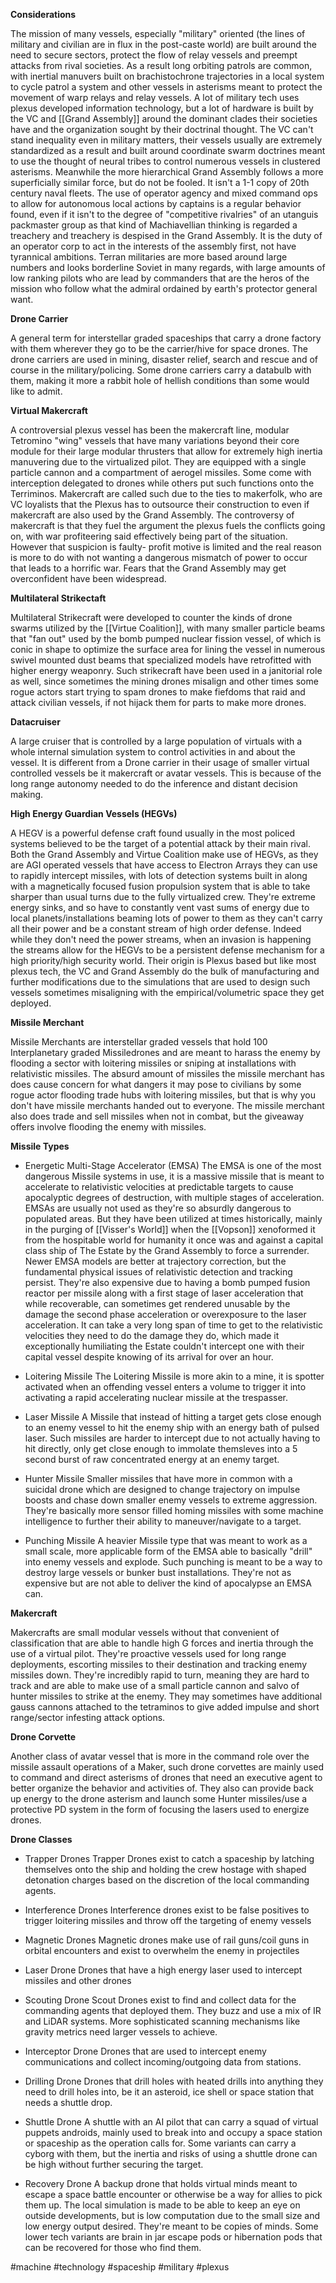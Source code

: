 
**Considerations** 

The mission of many vessels, especially "military" oriented (the lines of military and civilian are in flux in the post-caste world) are built around the need to secure sectors, protect the flow of relay vessels and preempt attacks from rival societies.  As a result long orbiting patrols are common, with inertial manuvers built on brachistochrone trajectories in a local system to cycle patrol a system and other vessels in asterisms meant to protect the movement of warp relays and relay vessels.  A lot of military tech uses plexus developed information technology,  but a lot of hardware is built by the VC and [[Grand Assembly]] around the dominant clades their societies have and the organization sought by their doctrinal thought.  The VC can't stand inequality even in military matters, their vessels usually are extremely standardized as a result and built around coordinate swarm doctrines meant to use the thought of neural tribes to control numerous vessels in clustered asterisms.  Meanwhile the more hierarchical Grand Assembly follows a more superficially similar force, but do not be fooled.  It isn't a 1-1 copy of 20th century naval fleets.   The use of operator agency and mixed command ops to allow for autonomous local actions by captains is a regular behavior found, even if it isn't to the degree of "competitive rivalries" of an utanguis packmaster group as that kind of Machiavellian thinking is regarded a treachery and treachery is despised in the Grand Assembly.  It is the duty of an operator corp to act in the interests of the assembly first, not have tyrannical ambitions.  Terran militaries are more based around large numbers and looks borderline Soviet in many regards, with large amounts of low ranking pilots who are lead by commanders that are the heros of the mission who follow what the admiral ordained by earth's protector general want.  

**Drone Carrier**

A general term for interstellar graded spaceships that carry a drone factory with them wherever they go to be the carrier/hive for space drones.  The drone carriers are used in mining, disaster relief, search and rescue and of course in the military/policing.  Some drone carriers carry a databulb with them, making it more a rabbit hole of hellish conditions than some would like to admit.  

**Virtual Makercraft**

A controversial plexus vessel has been the makercraft line, modular Tetromino "wing" vessels that have many variations beyond their core module for their large modular thrusters that allow for extremely high inertia manuvering due to the virtualized pilot.  They are equipped with a single particle cannon and a compartment of aerogel missiles.  Some come with interception delegated to drones while others put such functions onto the Terriminos.  Makercraft are called such due to the ties to makerfolk, who are VC loyalists that the Plexus has to outsource their construction to even if makercraft are also used by the Grand Assembly.   The controversy of makercraft is that they fuel the argument the plexus fuels the conflicts going on, with war profiteering said effectively being part of the situation.  However that suspicion is faulty- profit motive is limited and the real reason is more to do with not wanting a dangerous mismatch of power to occur that leads to a horrific war.   Fears that the Grand Assembly may get overconfident have been widespread.  

**Multilateral Strikectaft**

Multilateral Strikecraft were developed to counter the kinds of drone swarms utilized by the [[Virtue Coalition]], with many smaller particle beams that "fan out" used by the bomb pumped nuclear fission vessel, of which is conic in shape to optimize the surface area for lining the vessel in numerous swivel mounted dust beams that specialized models have retrofitted with higher energy weaponry.  Such strikecraft have been used in a janitorial role as well, since sometimes the mining drones misalign and other times some rogue actors start trying to spam drones to make fiefdoms that raid and attack civilian vessels, if not hijack them for parts to make more drones.

**Datacruiser**

A large cruiser that is controlled by a large population of virtuals with a whole internal simulation system to control activities in and about the vessel.  It is different from a Drone carrier in their usage of smaller virtual controlled vessels be it makercraft or avatar vessels.  This is because of the long range autonomy needed to do the inference and distant decision making.

**High Energy Guardian Vessels (HEGVs)**

A HEGV is a powerful defense craft found usually in the most policed systems believed to be the target of a potential attack by their main rival.  Both the Grand Assembly and Virtue Coalition make use of HEGVs, as they are AGI operated vessels that have access to Electron Arrays they can use to rapidly intercept missiles, with lots of detection systems built in along with a magnetically focused fusion propulsion system that is able to take sharper than usual turns due to the fully virtualized crew.  They're extreme energy sinks, and so have to constantly vent vast sums of energy due to local planets/installations beaming lots of power to them as they can't carry all their power and be a constant stream of high order defense.  Indeed while they don't need the power streams, when an invasion is happening the streams allow for the HEGVs to be a persistent defense mechanism for a high priority/high security world.   Their origin is Plexus based but like most plexus tech, the VC and Grand Assembly do the bulk of manufacturing and further modifications due to the simulations that are used to design such vessels sometimes misaligning with the empirical/volumetric space they get deployed.

**Missile Merchant**

Missile Merchants are interstellar graded vessels that hold 100 Interplanetary graded Missiledrones and are meant to harass the enemy by flooding a sector with loitering missiles or sniping at installations with relativistic missiles.  The absurd amount of missiles the missile merchant has does cause concern for what dangers it may pose to civilians by some rogue actor flooding trade hubs with loitering missiles, but that is why you don't have missile merchants handed out to everyone.  The missile merchant also does trade and sell missiles when not in combat, but the giveaway offers involve flooding the enemy with missiles.   

**Missile Types**

- Energetic Multi-Stage Accelerator (EMSA)
The EMSA is one of the most dangerous Missile systems in use, it is a massive missile that is meant to accelerate to relativistic velocities at predictable targets to cause apocalyptic degrees of destruction, with multiple stages of acceleration.  EMSAs are usually not used as they're so absurdly dangerous to populated areas.  But they have been utilized at times historically, mainly in the purging of [[Visser's World]] when the [[Vopson]] xenoformed it from the hospitable world for humanity it once was and against a capital class ship of The Estate by the Grand Assembly to force a surrender.  Newer EMSA models are better at trajectory correction, but the fundamental physical issues of relativistic detection and tracking persist.  They're also expensive due to having a bomb pumped fusion reactor per missile along with a first stage of laser acceleration that while recoverable, can sometimes get rendered unusable by the damage the second phase acceleration or overexposure to the laser acceleration.  It can take a very long span of time to get to the relativistic velocities they need to do the damage they do, which made it exceptionally humiliating the Estate couldn't intercept one with their capital vessel despite knowing of its arrival for over an hour. 

- Loitering Missile
The Loitering Missile is more akin to a mine, it is spotter activated when an offending vessel enters a volume to trigger it into activating a rapid accelerating nuclear missile at the trespasser.

- Laser Missile
A Missile that instead of hitting a target gets close enough to an enemy vessel to hit the enemy ship with an energy bath of pulsed laser.  Such missiles are harder to intercept due to not actually having to hit directly, only get close enough to immolate themsleves into a 5 second burst of raw concentrated energy at an enemy target.  

- Hunter Missile
Smaller missiles that have more in common with a suicidal drone which are designed to change trajectory on impulse boosts and chase down smaller enemy vessels to extreme aggression.  They're basically more sensor filled homing missiles with some machine intelligence to further their ability to maneuver/navigate to a target.  

- Punching Missile
A heavier Missile type that was meant to work as a small scale, more applicable form of the EMSA able to basically "drill" into enemy vessels and explode.  Such punching is meant to be a way to destroy large vessels or bunker bust installations.  They're not as expensive but are not able to deliver the kind of apocalypse an EMSA can.  

**Makercraft**

Makercrafts are small modular vessels without that convenient of classification that are able to handle high G forces and inertia through the use of a virtual pilot.  They're proactive vessels used for long range deployments, escorting missiles to their destination and tracking enemy missiles down.  They're incredibly rapid to turn, meaning they are hard to track and are able to make use of a small particle cannon and salvo of hunter missiles to strike at the enemy.   They may sometimes have additional gauss cannons attached to the tetraminos to give added impulse and short range/sector infesting attack options.  

**Drone Corvette** 

Another class of avatar vessel that is more in the command role over the missile assault operations of a Maker, such drone corvettes are mainly used to command and direct asterisms of drones that need an executive agent to better organize the behavior and activities of.  They also can provide back up energy to the drone asterism and launch some Hunter missiles/use a protective PD system in the form of focusing the lasers used to energize drones.  

**Drone Classes**

- Trapper Drones
Trapper Drones exist to catch a spaceship by latching themselves onto the ship and holding the crew hostage with shaped detonation charges based on the discretion of the local commanding agents.  

- Interference Drones
Interference drones exist to be false positives to trigger loitering missiles and throw off the targeting of enemy vessels 

- Magnetic Drones
Magnetic drones make use of rail guns/coil guns in orbital encounters and exist to overwhelm the enemy in projectiles

- Laser Drone
Drones that have a high energy laser used to intercept missiles and other drones 

- Scouting Drone
Scout Drones exist to find and collect data for the commanding agents that deployed them.  They buzz and use a mix of IR and LiDAR systems.  More sophisticated scanning mechanisms like gravity metrics need larger vessels to achieve.

- Interceptor Drone
Drones that are used to intercept enemy communications and collect incoming/outgoing data from stations.

- Drilling Drone
Drones that drill holes with heated drills into anything they need to drill holes into, be it an asteroid, ice shell or space station that needs a shuttle drop.

- Shuttle Drone
A shuttle with an AI pilot that can carry a squad of virtual puppets androids, mainly used to break into and occupy a space station or spaceship as the operation calls for.  Some variants can carry a cyborg with them, but the inertia and risks of using a shuttle drone can be high without further securing the target.

- Recovery Drone
A backup drone that holds virtual minds meant to escape a space battle encounter or otherwise be a way for allies to pick them up.  The local simulation is made to be able to keep an eye on outside developments, but is low computation due to the small size and low energy output desired.  They're meant to be copies of minds.  Some lower tech variants are brain in jar escape pods or hibernation pods that can be recovered for those who find them.  

#machine
#technology 
#spaceship 
#military 
#plexus 
